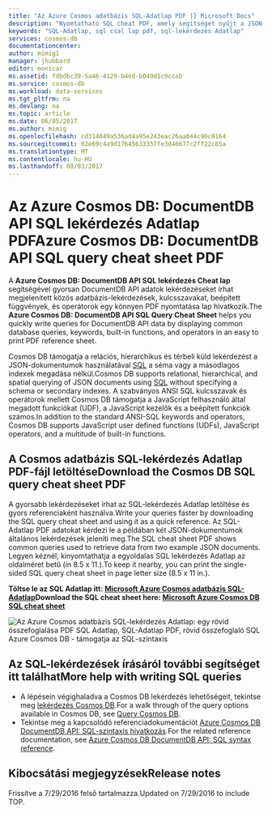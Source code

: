 ```yaml
---
title: "Az Azure Cosmos adatbázis SQL-Adatlap PDF |} Microsoft Docs"
description: "Nyomtatható SQL cheat PDF, amely segítséget nyújt a JSON-dokumentumok lekérdezésének Azure Cosmos adatbázis SQL-szintaxis az adatbázis - SQL rövid összefoglaló lap"
keywords: "SQL-Adatlap, sql csal lap pdf, sql-lekérdezés Adatlap"
services: cosmos-db
documentationcenter: 
author: mimig1
manager: jhubbard
editor: monicar
ms.assetid: fdbdbc39-5a46-4129-b4ed-b049d1c9ccab
ms.service: cosmos-db
ms.workload: data-services
ms.tgt_pltfrm: na
ms.devlang: na
ms.topic: article
ms.date: 06/05/2017
ms.author: mimig
ms.openlocfilehash: cd314049a536ad4a95e243eac26aa044c90c8164
ms.sourcegitcommit: 02e69c4a9d17645633357fe3d46677c2ff22c85a
ms.translationtype: MT
ms.contentlocale: hu-HU
ms.lasthandoff: 08/03/2017
---
```

# <a name="azure-cosmos-db-documentdb-api-sql-query-cheat-sheet-pdf"></a><span data-ttu-id="a4af8-104">Az Azure Cosmos DB: DocumentDB API SQL lekérdezés Adatlap PDF</span><span class="sxs-lookup"><span data-stu-id="a4af8-104">Azure Cosmos DB: DocumentDB API SQL query cheat sheet PDF</span></span>
<span data-ttu-id="a4af8-105">A **Azure Cosmos DB: DocumentDB API SQL lekérdezés Cheat lap** segítségével gyorsan DocumentDB API adatok lekérdezéseket írhat megjelenített közös adatbázis-lekérdezések, kulcsszavakat, beépített függvények, és operátorok egy könnyen PDF nyomtatása lap hivatkozik.</span><span class="sxs-lookup"><span data-stu-id="a4af8-105">The **Azure Cosmos DB: DocumentDB API SQL Query Cheat Sheet** helps you quickly write queries for DocumentDB API data by displaying common database queries, keywords, built-in functions, and operators in an easy to print PDF reference sheet.</span></span> 

<span data-ttu-id="a4af8-106">Cosmos DB támogatja a relációs, hierarchikus és térbeli küld lekérdezést a JSON-dokumentumok használatával [SQL](documentdb-sql-query.md) a séma vagy a másodlagos indexek megadása nélkül.</span><span class="sxs-lookup"><span data-stu-id="a4af8-106">Cosmos DB supports relational, hierarchical,  and spatial querying of JSON documents using [SQL](documentdb-sql-query.md) without specifying a schema or secondary indexes.</span></span> <span data-ttu-id="a4af8-107">A szabványos ANSI SQL kulcsszavak és operátorok mellett Cosmos DB támogatja a JavaScript felhasználó által megadott funkciókat (UDF), a JavaScript kezelők és a beépített funkciók számos.</span><span class="sxs-lookup"><span data-stu-id="a4af8-107">In addition to the standard ANSI-SQL keywords and operators, Cosmos DB supports JavaScript user defined functions (UDFs), JavaScript operators, and a multitude of built-in functions.</span></span>

## <a name="download-the-cosmos-db-sql-query-cheat-sheet-pdf"></a><span data-ttu-id="a4af8-108">A Cosmos adatbázis SQL-lekérdezés Adatlap PDF-fájl letöltése</span><span class="sxs-lookup"><span data-stu-id="a4af8-108">Download the Cosmos DB SQL query cheat sheet PDF</span></span>
<span data-ttu-id="a4af8-109">A gyorsabb lekérdezéseket írhat az SQL-lekérdezés Adatlap letöltése és gyors referenciaként használva.</span><span class="sxs-lookup"><span data-stu-id="a4af8-109">Write your queries faster by downloading the SQL query cheat sheet and using it as a quick reference.</span></span> <span data-ttu-id="a4af8-110">Az SQL-Adatlap PDF adatokat kérdezi le a példában két JSON-dokumentumok általános lekérdezések jeleníti meg.</span><span class="sxs-lookup"><span data-stu-id="a4af8-110">The SQL cheat sheet PDF shows common queries used to retrieve data from two example JSON documents.</span></span> <span data-ttu-id="a4af8-111">Legyen kéznél, kinyomtathatja a egyoldalas SQL lekérdezés Adatlap az oldalméret betű (in 8.5 x 11.).</span><span class="sxs-lookup"><span data-stu-id="a4af8-111">To keep it nearby, you can print the single-sided SQL query cheat sheet in page letter size (8.5 x 11 in.).</span></span>

<span data-ttu-id="a4af8-112">**Töltse le az SQL Adatlap itt: [Microsoft Azure Cosmos adatbázis SQL-Adatlap](http://go.microsoft.com/fwlink/?LinkId=623215)**</span><span class="sxs-lookup"><span data-stu-id="a4af8-112">**Download the SQL cheat sheet here: [Microsoft Azure Cosmos DB SQL cheat sheet](http://go.microsoft.com/fwlink/?LinkId=623215)**</span></span>

![Az Azure Cosmos adatbázis SQL-lekérdezés Adatlap: egy rövid összefoglalása PDF SQL Adatlap, SQL-Adatlap PDF, rövid összefoglaló SQL Azure Cosmos DB - támogatja az SQL-szintaxis][cheat-sheet]

[cheat-sheet]: ./media/documentdb-sql-query-cheat-sheet/microsoft-documentdb-sql-query-cheat-sheet-v4.png


## <a name="more-help-with-writing-sql-queries"></a><span data-ttu-id="a4af8-114">Az SQL-lekérdezések írásáról további segítséget itt találhat</span><span class="sxs-lookup"><span data-stu-id="a4af8-114">More help with writing SQL queries</span></span>
* <span data-ttu-id="a4af8-115">A lépésein végighaladva a Cosmos DB lekérdezés lehetőségeit, tekintse meg [lekérdezés Cosmos DB](documentdb-sql-query.md).</span><span class="sxs-lookup"><span data-stu-id="a4af8-115">For a walk through of the query options available in Cosmos DB, see [Query Cosmos DB](documentdb-sql-query.md).</span></span>
* <span data-ttu-id="a4af8-116">Tekintse meg a kapcsolódó referenciadokumentációt [Azure Cosmos DB DocumentDB API: SQL-szintaxis hivatkozás](https://msdn.microsoft.com/library/azure/dn782250.aspx).</span><span class="sxs-lookup"><span data-stu-id="a4af8-116">For the related reference documentation, see [Azure Cosmos DB DocumentDB API: SQL syntax reference](https://msdn.microsoft.com/library/azure/dn782250.aspx).</span></span>

## <a name="release-notes"></a><span data-ttu-id="a4af8-117">Kibocsátási megjegyzések</span><span class="sxs-lookup"><span data-stu-id="a4af8-117">Release notes</span></span>
<span data-ttu-id="a4af8-118">Frissítve a 7/29/2016 felső tartalmazza.</span><span class="sxs-lookup"><span data-stu-id="a4af8-118">Updated on 7/29/2016 to include TOP.</span></span>

